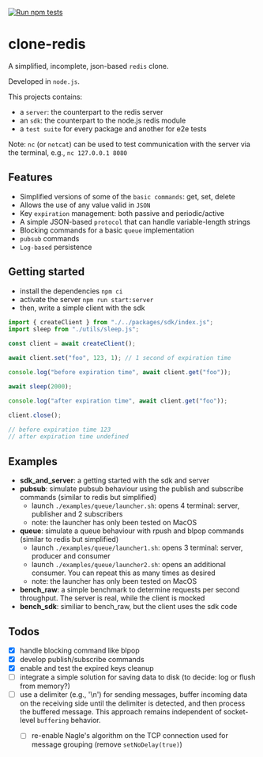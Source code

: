 
[![Run npm tests](https://github.com/jestinbin/clone-redis/actions/workflows/run-tests.yml/badge.svg)](https://github.com/jestinbin/clone-redis/actions/workflows/run-tests.yml)

# clone-redis

A simplified, incomplete, json-based `redis` clone.

Developed in `node.js`.

This projects contains:
- a `server`: the counterpart to the redis server
- an `sdk`: the counterpart to the node.js redis module
- a `test suite` for every package and another for e2e tests

Note: `nc` (or `netcat`) can be used to test communication with the server via the terminal, e.g., `nc 127.0.0.1 8080`

## Features

- Simplified versions of some of the `basic commands`: get, set, delete
- Allows the use of any value valid in `JSON`
- Key `expiration` management: both passive and periodic/active
- A simple JSON-based `protocol` that can handle variable-length strings
- Blocking commands for a basic `queue` implementation
- `pubsub` commands
- `Log-based` persistence


## Getting started

- install the dependencies `npm ci`
- activate the server `npm run start:server`
- then, write a simple client with the sdk

```js
import { createClient } from "./../packages/sdk/index.js";
import sleep from "./utils/sleep.js";

const client = await createClient();

await client.set("foo", 123, 1); // 1 second of expiration time

console.log("before expiration time", await client.get("foo"));

await sleep(2000);

console.log("after expiration time", await client.get("foo"));

client.close();

// before expiration time 123
// after expiration time undefined
```



## Examples

- **sdk_and_server**: a getting started with the sdk and server
- **pubsub**: simulate pubsub behaviour using the publish and subscribe commands (similar to redis but simplified)
	- launch `./examples/queue/launcher.sh`: opens 4 terminal: server, publisher and 2 subscribers
	- note: the launcher has only been tested on MacOS
- **queue**: simulate a queue behaviour with rpush and blpop commands (similar to redis but simplified)
	- launch `./examples/queue/launcher1.sh`: opens 3 terminal: server, producer and consumer
	- launch `./examples/queue/launcher2.sh`: opens an additional consumer. You can repeat this as many times as desired
	- note: the launcher has only been tested on MacOS
- **bench_raw**: a simple benchmark to determine requests per second throughput. The server is real, while the client is mocked
- **bench_sdk**: similiar to bench_raw, but the client uses the sdk code



## Todos

- [x] handle blocking command like blpop
- [x] develop publish/subscribe commands
- [x] enable and test the expired keys cleanup
- [ ] integrate a simple solution for saving data to disk (to decide: log or flush from memory?)
- [ ] use a delimiter (e.g., '\n') for sending messages, buffer incoming data on the receiving side until the delimiter is detected, and then process the buffered message. This approach remains independent of socket-level `buffering` behavior.
  - [ ] re-enable Nagle's algorithm on the TCP connection used for message grouping (remove `setNoDelay(true)`)




